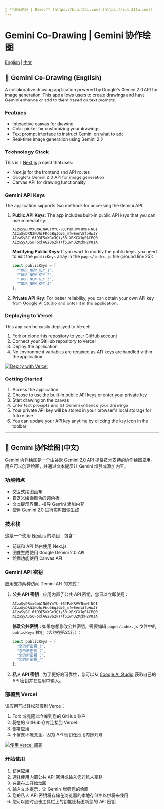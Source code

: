 ```yaml
---
🌈 **演示地址 | Demo:** [https://hua.31tu.com/](https://hua.31tu.com/)
---
```





# Gemini Co-Drawing | Gemini 协作绘图

[English](#english) | [中文](#chinese)

<a name="english"></a>
## 🎨 Gemini Co-Drawing (English)

A collaborative drawing application powered by Google's Gemini 2.0 API for image generation. This app allows users to create drawings and have Gemini enhance or add to them based on text prompts.

### Features

- Interactive canvas for drawing
- Color picker for customizing your drawings
- Text prompt interface to instruct Gemini on what to add
- Real-time image generation using Gemini 2.0

### Technology Stack

This is a [Next.js](https://nextjs.org) project that uses:
- Next.js for the frontend and API routes
- Google's Gemini 2.0 API for image generation
- Canvas API for drawing functionality

### Gemini API Keys

The application supports two methods for accessing the Gemini API:

1. **Public API Keys**: The app includes built-in public API keys that you can use immediately:
   ```
   AIzaSyDRmxCmACNA0YmYU-50JPaKRVVThmH-NOI
   AIzaSyDRN3NUhzFKc6BqJGV6_mfwEenVSfpHwJY
   AIzaSyBC_6fQ3T5xXGx3Qty5RiXRKCX7qPACPQ0
   AIzaSyAJSuFoxlAG2862kTKf51wnUZMphH2V0sA
   ```

   **Modifying Public Keys**: If you want to modify the public keys, you need to edit the `publicKeys` array in the `pages/index.js` file (around line 25):
   ```javascript
   const publicKeys = [
     "YOUR_NEW_KEY_1",
     "YOUR_NEW_KEY_2",
     "YOUR_NEW_KEY_3",
     "YOUR_NEW_KEY_4"
   ];
   ```

2. **Private API Key**: For better reliability, you can obtain your own API key from [Google AI Studio](https://aistudio.google.com/app/apikey) and enter it in the application.

### Deploying to Vercel

This app can be easily deployed to Vercel:

1. Fork or clone this repository to your GitHub account
2. Connect your GitHub repository to Vercel
3. Deploy the application
4. No environment variables are required as API keys are handled within the application

[![Deploy with Vercel](https://vercel.com/button)](https://vercel.com/new/clone?repository-url=https%3A%2F%2Fgithub.com%2Fcdpath%2Fgemini-codrawing-vercel)

### Getting Started

1. Access the application
2. Choose to use the built-in public API keys or enter your private key
3. Start drawing on the canvas
4. Enter text prompts and let Gemini enhance your drawings
5. Your private API key will be stored in your browser's local storage for future use
6. You can update your API key anytime by clicking the key icon in the toolbar

---

<a name="chinese"></a>
## 🎨 Gemini 协作绘图 (中文)

Gemini 协作绘图是一个由谷歌 Gemini 2.0 API 提供技术支持的协作绘图应用。用户可以创建绘画，并通过文本提示让 Gemini 增强或添加内容。

### 功能特点

- 交互式绘图画布
- 自定义绘画颜色的调色板
- 文本提示界面，指导 Gemini 添加内容
- 使用 Gemini 2.0 进行实时图像生成

### 技术栈

这是一个使用 [Next.js](https://nextjs.org) 的项目，包含：
- 前端和 API 路由使用 Next.js
- 图像生成使用 Google Gemini 2.0 API
- 绘图功能使用 Canvas API

### Gemini API 密钥

应用支持两种访问 Gemini API 的方式：

1. **公共 API 密钥**：应用内置了公共 API 密钥，您可以立即使用：
   ```
   AIzaSyDRmxCmACNA0YmYU-50JPaKRVVThmH-NOI
   AIzaSyDRN3NUhzFKc6BqJGV6_mfwEenVSfpHwJY
   AIzaSyBC_6fQ3T5xXGx3Qty5RiXRKCX7qPACPQ0
   AIzaSyAJSuFoxlAG2862kTKf51wnUZMphH2V0sA
   ```

   **修改公共密钥**：如果您想修改公共密钥，需要编辑 `pages/index.js` 文件中的 `publicKeys` 数组（大约在第25行）：
   ```javascript
   const publicKeys = [
     "您的新密钥_1",
     "您的新密钥_2",
     "您的新密钥_3",
     "您的新密钥_4"
   ];
   ```

2. **私人 API 密钥**：为了更好的可靠性，您可以从 [Google AI Studio](https://aistudio.google.com/app/apikey) 获取自己的 API 密钥并在应用中输入。

### 部署到 Vercel

该应用可以轻松部署到 Vercel：

1. Fork 或克隆此仓库到您的 GitHub 账户
2. 将您的 GitHub 仓库连接到 Vercel
3. 部署应用
4. 不需要环境变量，因为 API 密钥在应用内部处理

[![使用 Vercel 部署](https://vercel.com/button)](https://vercel.com/new/clone?repository-url=https%3A%2F%2Fgithub.com%2Fcdpath%2Fgemini-codrawing-vercel)

### 开始使用

1. 访问应用
2. 选择使用内置公共 API 密钥或输入您的私人密钥
3. 在画布上开始绘画
4. 输入文本提示，让 Gemini 增强您的绘画
5. 您的私人 API 密钥将存储在浏览器的本地存储中以供将来使用
6. 您可以随时点击工具栏上的钥匙图标更新您的 API 密钥
